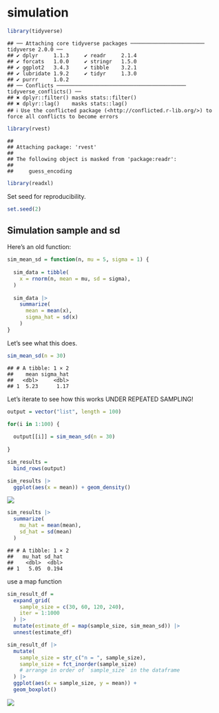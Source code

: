 simulation
================

``` r
library(tidyverse)
```

    ## ── Attaching core tidyverse packages ──────────────────────── tidyverse 2.0.0 ──
    ## ✔ dplyr     1.1.3     ✔ readr     2.1.4
    ## ✔ forcats   1.0.0     ✔ stringr   1.5.0
    ## ✔ ggplot2   3.4.3     ✔ tibble    3.2.1
    ## ✔ lubridate 1.9.2     ✔ tidyr     1.3.0
    ## ✔ purrr     1.0.2     
    ## ── Conflicts ────────────────────────────────────────── tidyverse_conflicts() ──
    ## ✖ dplyr::filter() masks stats::filter()
    ## ✖ dplyr::lag()    masks stats::lag()
    ## ℹ Use the conflicted package (<http://conflicted.r-lib.org/>) to force all conflicts to become errors

``` r
library(rvest)
```

    ## 
    ## Attaching package: 'rvest'
    ## 
    ## The following object is masked from 'package:readr':
    ## 
    ##     guess_encoding

``` r
library(readxl)
```

Set seed for reproducibility.

``` r
set.seed(2)
```

## Simulation sample and sd

Here’s an old function:

``` r
sim_mean_sd = function(n, mu = 5, sigma = 1) {
  
  sim_data = tibble(
    x = rnorm(n, mean = mu, sd = sigma),
  )
  
  sim_data |> 
    summarize(
      mean = mean(x),
      sigma_hat = sd(x)
    )
}
```

Let’s see what this does.

``` r
sim_mean_sd(n = 30)
```

    ## # A tibble: 1 × 2
    ##    mean sigma_hat
    ##   <dbl>     <dbl>
    ## 1  5.23      1.17

Let’s iterate to see how this works UNDER REPEATED SAMPLING!

``` r
output = vector("list", length = 100)

for(i in 1:100) {
  
  output[[i]] = sim_mean_sd(n = 30)
  
}

sim_results = 
  bind_rows(output)

sim_results |>
  ggplot(aes(x = mean)) + geom_density()
```

![](simulation_files/figure-gfm/unnamed-chunk-5-1.png)<!-- -->

``` r
sim_results |>
  summarize(
    mu_hat = mean(mean),
    sd_hat = sd(mean)
  )
```

    ## # A tibble: 1 × 2
    ##   mu_hat sd_hat
    ##    <dbl>  <dbl>
    ## 1   5.05  0.194

use a map function

``` r
sim_result_df =
  expand_grid(
    sample_size = c(30, 60, 120, 240),
    iter = 1:1000
  ) |>
  mutate(estimate_df = map(sample_size, sim_mean_sd)) |>
  unnest(estimate_df)

sim_result_df |>
  mutate(
    sample_size = str_c("n = ", sample_size),
    sample_size = fct_inorder(sample_size) 
    # arrange in order of `sample_size` in the dataframe
  ) |>
  ggplot(aes(x = sample_size, y = mean)) +
  geom_boxplot()
```

![](simulation_files/figure-gfm/unnamed-chunk-6-1.png)<!-- -->
